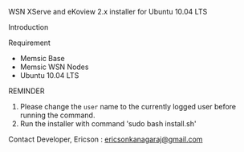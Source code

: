 WSN XServe and eKoview 2.x installer for Ubuntu 10.04 LTS

Introduction


Requirement
- Memsic Base
- Memsic WSN Nodes
- Ubuntu 10.04 LTS

REMINDER <br>
1. Please change the `user` name to the currently logged user before running the command.
2. Run the installer with command 'sudo bash install.sh'

Contact Developer,
Ericson : ericsonkanagaraj@gmail.com
